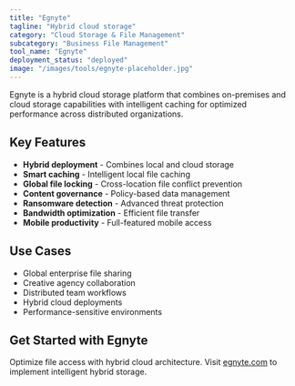 ```yaml
---
title: "Egnyte"
tagline: "Hybrid cloud storage"
category: "Cloud Storage & File Management"
subcategory: "Business File Management"
tool_name: "Egnyte"
deployment_status: "deployed"
image: "/images/tools/egnyte-placeholder.jpg"
---
```

Egnyte is a hybrid cloud storage platform that combines on-premises and cloud storage capabilities with intelligent caching for optimized performance across distributed organizations.

## Key Features

- **Hybrid deployment** - Combines local and cloud storage
- **Smart caching** - Intelligent local file caching
- **Global file locking** - Cross-location file conflict prevention
- **Content governance** - Policy-based data management
- **Ransomware detection** - Advanced threat protection
- **Bandwidth optimization** - Efficient file transfer
- **Mobile productivity** - Full-featured mobile access

## Use Cases

- Global enterprise file sharing
- Creative agency collaboration
- Distributed team workflows
- Hybrid cloud deployments
- Performance-sensitive environments

## Get Started with Egnyte

Optimize file access with hybrid cloud architecture. Visit [egnyte.com](https://www.egnyte.com) to implement intelligent hybrid storage.